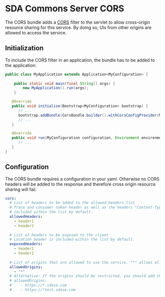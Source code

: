 # SDA Commons Server CORS

The CORS bundle adds a [CORS](https://www.w3.org/TR/cors/) filter to the servlet to allow cross-origin resource sharing for this service.
By doing so, UIs from other origins are allowed to access the service.  

## Initialization
To include the CORS filter in an application, the bundle has to be added to the application:

```java
public class MyApplication extends Application<MyConfiguration> {
   
    public static void main(final String[] args) {
        new MyApplication().run(args);
    }

   @Override
   public void initialize(Bootstrap<MyConfiguration> bootstrap) {
      // ...
      bootstrap.addBundle(CorsBundle.builder().withCorsConfigProvider(MyConfiguration::getCors).build());
      // ...
   }

   @Override
   public void run(MyConfiguration configuration, Environment environment) {
      // ...
   }
}
```


## Configuration
The CORS bundle requires a configuration in your yaml. Otherwise no CORS headers will be added to the response
and therefore cross origin resource sharing will fail.

```yaml
cors:
  # List of headers to be added to the allowed headers list
  # Trace and consumer token header as well as the headers "Content-Type, Authorization, X-Requested-With, Accept" are 
  # included within the list by default.
  allowedHeaders: 
    - header1
    - header2
    
  # List of headers to be exposed to the client
  # Location header is included within the list by default.
  exposedHeaders: 
    - header1
    - header2
  
  # List of origins that are allowed to use the service. "*" allows all origins
  allowedOrigins:
    - "*"
  # Alternative: If the origins should be restricted, you should add the pattern
  # allowedOrigins:
  #    - https://*.sdase.com
  #    - https://*test.sdase.com
```

